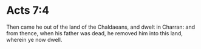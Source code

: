 # Acts 7:4

Then came he out of the land of the Chaldaeans, and dwelt in Charran: and from thence, when his father was dead, he removed him into this land, wherein ye now dwell.